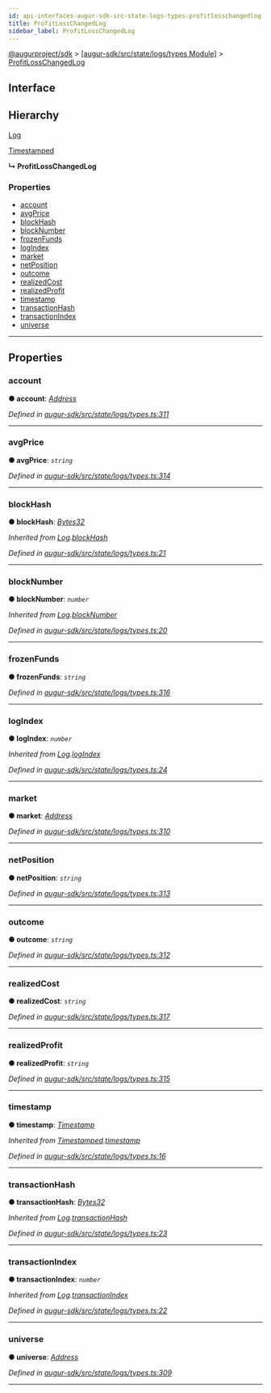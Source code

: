 ```yaml
---
id: api-interfaces-augur-sdk-src-state-logs-types-profitlosschangedlog
title: ProfitLossChangedLog
sidebar_label: ProfitLossChangedLog
---
```


[@augurproject/sdk](api-readme.md) > [[augur-sdk/src/state/logs/types Module]](api-modules-augur-sdk-src-state-logs-types-module.md) > [ProfitLossChangedLog](api-interfaces-augur-sdk-src-state-logs-types-profitlosschangedlog.md)

## Interface

## Hierarchy

 [Log](api-interfaces-augur-sdk-src-state-logs-types-log.md)

 [Timestamped](api-interfaces-augur-sdk-src-state-logs-types-timestamped.md)

**↳ ProfitLossChangedLog**

### Properties

* [account](api-interfaces-augur-sdk-src-state-logs-types-profitlosschangedlog.md#account)
* [avgPrice](api-interfaces-augur-sdk-src-state-logs-types-profitlosschangedlog.md#avgprice)
* [blockHash](api-interfaces-augur-sdk-src-state-logs-types-profitlosschangedlog.md#blockhash)
* [blockNumber](api-interfaces-augur-sdk-src-state-logs-types-profitlosschangedlog.md#blocknumber)
* [frozenFunds](api-interfaces-augur-sdk-src-state-logs-types-profitlosschangedlog.md#frozenfunds)
* [logIndex](api-interfaces-augur-sdk-src-state-logs-types-profitlosschangedlog.md#logindex)
* [market](api-interfaces-augur-sdk-src-state-logs-types-profitlosschangedlog.md#market)
* [netPosition](api-interfaces-augur-sdk-src-state-logs-types-profitlosschangedlog.md#netposition)
* [outcome](api-interfaces-augur-sdk-src-state-logs-types-profitlosschangedlog.md#outcome)
* [realizedCost](api-interfaces-augur-sdk-src-state-logs-types-profitlosschangedlog.md#realizedcost)
* [realizedProfit](api-interfaces-augur-sdk-src-state-logs-types-profitlosschangedlog.md#realizedprofit)
* [timestamp](api-interfaces-augur-sdk-src-state-logs-types-profitlosschangedlog.md#timestamp)
* [transactionHash](api-interfaces-augur-sdk-src-state-logs-types-profitlosschangedlog.md#transactionhash)
* [transactionIndex](api-interfaces-augur-sdk-src-state-logs-types-profitlosschangedlog.md#transactionindex)
* [universe](api-interfaces-augur-sdk-src-state-logs-types-profitlosschangedlog.md#universe)

---

## Properties

<a id="account"></a>

###  account

**● account**: *[Address](api-modules-augur-sdk-src-state-logs-types-module.md#address)*

*Defined in [augur-sdk/src/state/logs/types.ts:311](https://github.com/AugurProject/augur/blob/1e1466f1d3/packages/augur-sdk/src/state/logs/types.ts#L311)*

___
<a id="avgprice"></a>

###  avgPrice

**● avgPrice**: *`string`*

*Defined in [augur-sdk/src/state/logs/types.ts:314](https://github.com/AugurProject/augur/blob/1e1466f1d3/packages/augur-sdk/src/state/logs/types.ts#L314)*

___
<a id="blockhash"></a>

###  blockHash

**● blockHash**: *[Bytes32](api-modules-augur-sdk-src-state-logs-types-module.md#bytes32)*

*Inherited from [Log](api-interfaces-augur-sdk-src-state-logs-types-log.md).[blockHash](api-interfaces-augur-sdk-src-state-logs-types-log.md#blockhash)*

*Defined in [augur-sdk/src/state/logs/types.ts:21](https://github.com/AugurProject/augur/blob/1e1466f1d3/packages/augur-sdk/src/state/logs/types.ts#L21)*

___
<a id="blocknumber"></a>

###  blockNumber

**● blockNumber**: *`number`*

*Inherited from [Log](api-interfaces-augur-sdk-src-state-logs-types-log.md).[blockNumber](api-interfaces-augur-sdk-src-state-logs-types-log.md#blocknumber)*

*Defined in [augur-sdk/src/state/logs/types.ts:20](https://github.com/AugurProject/augur/blob/1e1466f1d3/packages/augur-sdk/src/state/logs/types.ts#L20)*

___
<a id="frozenfunds"></a>

###  frozenFunds

**● frozenFunds**: *`string`*

*Defined in [augur-sdk/src/state/logs/types.ts:316](https://github.com/AugurProject/augur/blob/1e1466f1d3/packages/augur-sdk/src/state/logs/types.ts#L316)*

___
<a id="logindex"></a>

###  logIndex

**● logIndex**: *`number`*

*Inherited from [Log](api-interfaces-augur-sdk-src-state-logs-types-log.md).[logIndex](api-interfaces-augur-sdk-src-state-logs-types-log.md#logindex)*

*Defined in [augur-sdk/src/state/logs/types.ts:24](https://github.com/AugurProject/augur/blob/1e1466f1d3/packages/augur-sdk/src/state/logs/types.ts#L24)*

___
<a id="market"></a>

###  market

**● market**: *[Address](api-modules-augur-sdk-src-state-logs-types-module.md#address)*

*Defined in [augur-sdk/src/state/logs/types.ts:310](https://github.com/AugurProject/augur/blob/1e1466f1d3/packages/augur-sdk/src/state/logs/types.ts#L310)*

___
<a id="netposition"></a>

###  netPosition

**● netPosition**: *`string`*

*Defined in [augur-sdk/src/state/logs/types.ts:313](https://github.com/AugurProject/augur/blob/1e1466f1d3/packages/augur-sdk/src/state/logs/types.ts#L313)*

___
<a id="outcome"></a>

###  outcome

**● outcome**: *`string`*

*Defined in [augur-sdk/src/state/logs/types.ts:312](https://github.com/AugurProject/augur/blob/1e1466f1d3/packages/augur-sdk/src/state/logs/types.ts#L312)*

___
<a id="realizedcost"></a>

###  realizedCost

**● realizedCost**: *`string`*

*Defined in [augur-sdk/src/state/logs/types.ts:317](https://github.com/AugurProject/augur/blob/1e1466f1d3/packages/augur-sdk/src/state/logs/types.ts#L317)*

___
<a id="realizedprofit"></a>

###  realizedProfit

**● realizedProfit**: *`string`*

*Defined in [augur-sdk/src/state/logs/types.ts:315](https://github.com/AugurProject/augur/blob/1e1466f1d3/packages/augur-sdk/src/state/logs/types.ts#L315)*

___
<a id="timestamp"></a>

###  timestamp

**● timestamp**: *[Timestamp](api-modules-augur-sdk-src-state-logs-types-module.md#timestamp)*

*Inherited from [Timestamped](api-interfaces-augur-sdk-src-state-logs-types-timestamped.md).[timestamp](api-interfaces-augur-sdk-src-state-logs-types-timestamped.md#timestamp)*

*Defined in [augur-sdk/src/state/logs/types.ts:16](https://github.com/AugurProject/augur/blob/1e1466f1d3/packages/augur-sdk/src/state/logs/types.ts#L16)*

___
<a id="transactionhash"></a>

###  transactionHash

**● transactionHash**: *[Bytes32](api-modules-augur-sdk-src-state-logs-types-module.md#bytes32)*

*Inherited from [Log](api-interfaces-augur-sdk-src-state-logs-types-log.md).[transactionHash](api-interfaces-augur-sdk-src-state-logs-types-log.md#transactionhash)*

*Defined in [augur-sdk/src/state/logs/types.ts:23](https://github.com/AugurProject/augur/blob/1e1466f1d3/packages/augur-sdk/src/state/logs/types.ts#L23)*

___
<a id="transactionindex"></a>

###  transactionIndex

**● transactionIndex**: *`number`*

*Inherited from [Log](api-interfaces-augur-sdk-src-state-logs-types-log.md).[transactionIndex](api-interfaces-augur-sdk-src-state-logs-types-log.md#transactionindex)*

*Defined in [augur-sdk/src/state/logs/types.ts:22](https://github.com/AugurProject/augur/blob/1e1466f1d3/packages/augur-sdk/src/state/logs/types.ts#L22)*

___
<a id="universe"></a>

###  universe

**● universe**: *[Address](api-modules-augur-sdk-src-state-logs-types-module.md#address)*

*Defined in [augur-sdk/src/state/logs/types.ts:309](https://github.com/AugurProject/augur/blob/1e1466f1d3/packages/augur-sdk/src/state/logs/types.ts#L309)*

___

